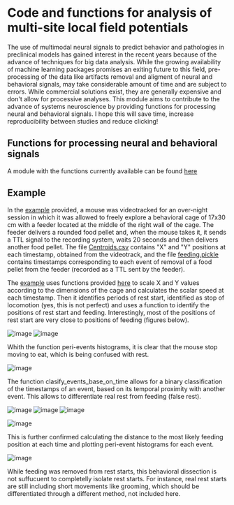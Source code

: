 # Code and functions for analysis of multi-site local field potentials  
The use of multimodal neural signals to predict behavior and pathologies in preclinical models has gained interest in the recent years because of the advance of techniques for big data analysis. While the growing availability of machine learning packages promises an exiting future to this field, pre-processing of the data like artifacts removal and aligment of neural and behavioral signals, may take considerable amount of time and are subject to errors. While commercial solutions exist, they are generally expensive and don't allow for processive analyses. This module aims to contribute to the advance of systems neuroscience by providing functions for processing neural and behavioral signals. I hope this will save time, increase reproducibility between studies and reduce clicking!


## Functions for processing neural and behavioral signals

A module with the functions currently available can be found [here](https://github.com/casey-e/Multi-site_LFP/blob/main/Functions/Processsing_functions.py)  

## Example

In the [example](https://github.com/casey-e/Multi-site_LFP/tree/main/Functions/Example) provided, a mouse was videotracked for an over-night session in which it was allowed to freely explore a behavioral cage of 17x30 cm with a feeder located at the middle of the right wall of the cage. The feeder delivers a rounded food pellet and, when the mouse takes it, it sends a TTL signal to the recording system, waits 20 seconds and then delivers another food pellet. The file  [Centroids.csv](https://github.com/casey-e/Multi-site_LFP/blob/main/Functions/Example/Centroids.csv) contains "X" and "Y" positions at each timestamp, obtained from the videotrack, and the file [feeding.pickle](https://github.com/casey-e/Multi-site_LFP/blob/main/Functions/Example/feeding.pickle) contains timestamps corresponding to each event of removal of a food pellet from the feeder (recorded as a TTL sent by the feeder).

The [example](https://github.com/casey-e/Multi-site_LFP/blob/main/Functions/Example/example.py) uses functions provided [here](https://github.com/casey-e/Multi-site_LFP/blob/main/Functions/Processsing_functions.py) to scale X and Y values according to the dimensions of the cage and calculates the scalar speed at each timestamp. Then it identifies periods of rest start, identified as stop of locomotion (yes, this is not perfect) and uses a function to identify the positions of rest start and feeding. Interestingly, most of the positions of rest start are very close to positions of feeding (figures below).  
  
  
![image](https://user-images.githubusercontent.com/92745842/214613390-0dfdf28b-ee0c-409e-8a6a-90e35b4c4c23.png)
![image](https://user-images.githubusercontent.com/92745842/214613427-86663bdd-a95d-4f8f-a5b9-486cc94c8a8b.png)  
  
  
Whith the function peri-events histograms, it is clear that the mouse stop moving to eat, which is being confused with rest.  
    
    
  ![image](https://user-images.githubusercontent.com/92745842/214614241-b2e37c54-2593-45cc-9ed6-2f4a93d8c1eb.png)  
    
 The function clasify_events_base_on_time allows for a binary classification of the timestamps of an event, based on its temporal proximity with another event. This allows to differentiate real rest from feeding (false rest).  
   
![image](https://user-images.githubusercontent.com/92745842/214615462-ae5a1da5-cb96-4a29-bb15-bffec1d0c922.png)
![image](https://user-images.githubusercontent.com/92745842/214615490-6176a0e1-6e54-441c-830a-97652deabe66.png)
![image](https://user-images.githubusercontent.com/92745842/214615514-4728735e-61c6-4012-9315-299869bb77ad.png)
  
  ![image](https://user-images.githubusercontent.com/92745842/214615623-34b847dc-175a-4286-8d70-2ec14c660882.png)
  
  
This is further confirmed calculating the distance to the most likely feeding position at each time and plotting peri-event histograms for each event.  
  
    
    
  ![image](https://user-images.githubusercontent.com/92745842/214616139-b01a71a9-b8e4-49bc-ad30-3339d3eb2f00.png)


While feeding was removed from rest starts, this behavioral dissection is not suffucuent to completelly isolate rest starts. For instance, real rest starts are still including short movements like grooming, which should be differentiated through a different method, not included here.
